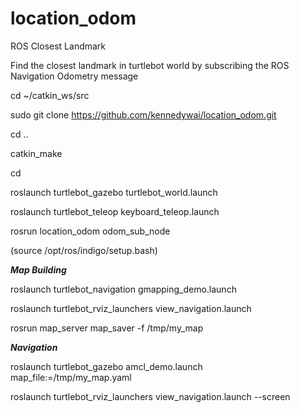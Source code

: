 # location_odom
ROS Closest Landmark

Find the closest landmark in turtlebot world by subscribing the ROS Navigation Odometry message

cd ~/catkin_ws/src

sudo git clone https://github.com/kennedywai/location_odom.git

cd ..
    
catkin_make

cd 

roslaunch turtlebot_gazebo turtlebot_world.launch

roslaunch turtlebot_teleop keyboard_teleop.launch 

rosrun location_odom odom_sub_node

(source /opt/ros/indigo/setup.bash)

*****Map Building*****

roslaunch turtlebot_navigation gmapping_demo.launch

roslaunch turtlebot_rviz_launchers view_navigation.launch

rosrun map_server map_saver -f /tmp/my_map

*****Navigation*****

roslaunch turtlebot_gazebo amcl_demo.launch map_file:=/tmp/my_map.yaml

roslaunch turtlebot_rviz_launchers view_navigation.launch --screen

